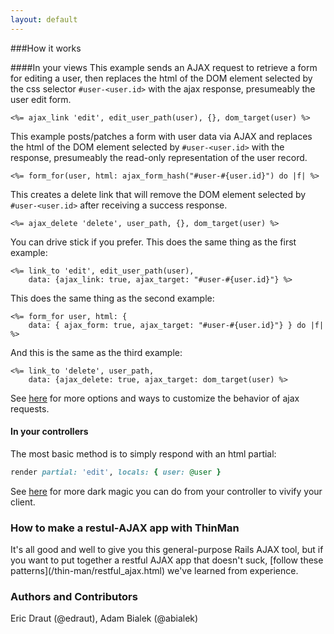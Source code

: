 ```yaml
---
layout: default
---
```


###How it works

####In your views
This example sends an AJAX request to retrieve a form for editing a user, then replaces the html of the DOM element selected by the css selector `#user-<user.id>` with the ajax response, presumeably the user edit form.

```HTML+ERB
<%= ajax_link 'edit', edit_user_path(user), {}, dom_target(user) %>
```

This example posts/patches a form with user data via AJAX and replaces the html of the DOM element selected by `#user-<user.id>` with the response, presumeably the read-only representation of the user record.

```HTML+ERB
<%= form_for(user, html: ajax_form_hash("#user-#{user.id}") do |f| %>
```

This creates a delete link that will remove the DOM element selected by `#user-<user.id>` after receiving a success response.

```HTML+ERB
<%= ajax_delete 'delete', user_path, {}, dom_target(user) %>
```

You can drive stick if you prefer. This does the same thing as the first example:

```HTML+ERB
<%= link_to 'edit', edit_user_path(user),
    data: {ajax_link: true, ajax_target: "#user-#{user.id}"} %>
```

This does the same thing as the second example:

```HTML+ERB
<%= form_for user, html: {
    data: { ajax_form: true, ajax_target: "#user-#{user.id}"} } do |f| %>
```

And this is the same as the third example:

```HTML+ERB
<%= link_to 'delete', user_path,
    data: {ajax_delete: true, ajax_target: dom_target(user) %>
```


See [here](/thin-man/client_details.html) for more options and ways to customize the behavior of ajax requests.


<h4 id="controllers">In your controllers</h4>

The most basic method is to simply respond with an html partial:

```ruby
render partial: 'edit', locals: { user: @user }
```

See [here](/thin-man/server_details.html) for more dark magic you can do from your controller to vivify your client.
<h3 id="restful">How to make a restul-AJAX app with ThinMan</h3>
It's all good and well to give you this general-purpose Rails AJAX tool, but if you want to put together
a restful AJAX app that doesn't suck, [follow these patterns](/thin-man/restful_ajax.html) we've learned from experience.

<h3 id="authors"> Authors and Contributors</h3>
Eric Draut (@edraut), Adam Bialek (@abialek)
